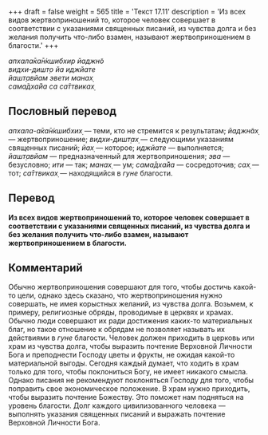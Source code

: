 +++
draft = false
weight = 565
title = 'Текст 17.11'
description = 'Из всех видов жертвоприношений то, которое человек совершает в соответствии с указаниями священных писаний, из чувства долга и без желания получить что-либо взамен, называют жертвоприношением в благости.'
+++

_апхала̄ка̄н̇кшибхир йаджн̃о  
видхи-дишт̣о йа иджйате  
йашт̣авйам эвети манах̣  
сама̄дха̄йа са са̄ттвиках̣_

## Пословный перевод

_апхала_\-_а̄ка̄н̇кшибхих̣_ — теми, кто не стремится к результатам; _йаджн̃ах̣_ — жертвоприношение; _видхи_\-_дишт̣ах̣_ — следующими указаниям священных писаний; _йах̣_ — которое; _иджйате_ — выполняется; _йашт̣авйам_ — предназначенный для жертвоприношения; _эва_ — безусловно; _ити_ — так; _манах̣_ — ум; _сама̄дха̄йа_ — сосредоточив; _сах̣_ — тот; _са̄ттвиках̣_ — находящийся в _гуне_ благости.

## Перевод

**Из всех видов жертвоприношений то, которое человек совершает в соответствии с указаниями священных писаний, из чувства долга и без желания получить что-либо взамен, называют жертвоприношением в благости.**

## Комментарий

Обычно жертвоприношения совершают для того, чтобы достичь какой-то цели, однако здесь сказано, что жертвоприношения нужно совершать, не имея корыстных желаний, из чувства долга. Возьмем, к примеру, религиозные обряды, проводимые в церквях и храмах. Обычно люди совершают их ради достижения каких-то материальных благ, но такое отношение к обрядам не позволяет называть их действиями в _гуне_ благости. Человек должен приходить в церковь или храм из чувства долга, чтобы выразить почтение Верховной Личности Бога и преподнести Господу цветы и фрукты, не ожидая какой-то материальной выгоды. Сегодня каждый думает, что ходить в храм только для того, чтобы поклониться Богу, не имеет никакого смысла. Однако писания не рекомендуют поклоняться Господу для того, чтобы поправить свое экономическое положение. В храм нужно приходить, чтобы выразить почтение Божеству. Это поможет нам подняться на уровень благости. Долг каждого цивилизованного человека — выполнять указания священных писаний и выражать почтение Верховной Личности Бога.
